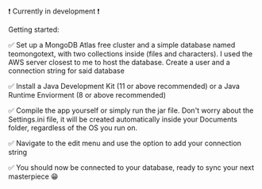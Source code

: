 ❗  Currently in development ❗ 

Getting started:

✅ Set up a MongoDB Atlas free cluster and a simple database named teomongotext, with two collections inside (files and characters). I used the AWS server closest to me to host the database. Create a user and a connection string for said database

✅ Install a Java Development Kit (11 or above recommended) or a Java Runtime Enviorment (8 or above recommended)

✅ Compile the app yourself or simply run the jar file. Don't worry about the Settings.ini file, it will be created automatically inside your Documents folder, regardless of the OS you run on.

✅ Navigate to the edit menu and use the option to add your connection string

✅ You should now be connected to your database, ready to sync your next masterpiece 😁
